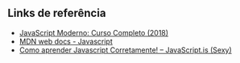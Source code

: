 ## Links de referência
* [JavaScript Moderno: Curso Completo (2018)](https://www.udemy.com/curso-web/learn/v4/overview)
* [MDN web docs - Javascript](https://developer.mozilla.org/pt-BR/docs/Web/JavaScript)
* [Como aprender Javascript Corretamente! – JavaScript.is (Sexy)](https://github.com/ericdouglas/traduz-ai/blob/master/javascript/001-como-aprender-js-corretamente.md)
